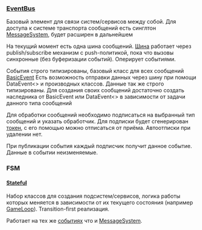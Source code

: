 ### [EventBus](./Messaging/Paper.Core.Messaging.md)
Базовый элемент для связи систем/сервисов между собой. 
Для доступа к системе транспорта сообщений есть синглтон [MessageSystem](./Messaging/MessageSystem.cs), будет расширен в дальнейшем

На текущий момент есть одна шина сообщений.
[Шина](./Messaging/EventBus.cs) работает через publish/subscribe механизм с push-политикой, пока что вызовы синхронные (без буферизации событий). Оперирует событиями.

События строго типизированы, базовый класс для всех сообщений [BasicEvent](./Messaging/BasicEvent.cs)
Есть возможность отправки данных через шину при помощи DataEvent<> и производных классов. Данные так же строго типизированы.
Для создания своих сообщений достаточно создать наследника от BasicEvent или DataEvent<> в зависимости от задачи данного типа сообщений

Для обработки сообщений необходимо подписаться на выбранный тип сообщений и указать обработчик.
Для подписки будет сгенерирован [токен](./Messaging/SubscriptionToken.cs), с его помощью можно отписаться от приёма. Автоотписки при удалении нет.

При публикации события каждый подписчик получит данное событие. Данные в событии неизменяемые.

### FSM
#### [Stateful](./Stateful/Paper.Core.Stateful.md)
Набор классов для создания подсистем/сервисов, логика работы которых меняется в зависимости от их текущего состояния (например [GameLoop](../GameLoop/GameStateMachine.cs)). 
Transition-first реализация.

Работает на тех же [событиях]() что и [MessageSystem](../Messaging/Paper.Core.Messaging.md).

